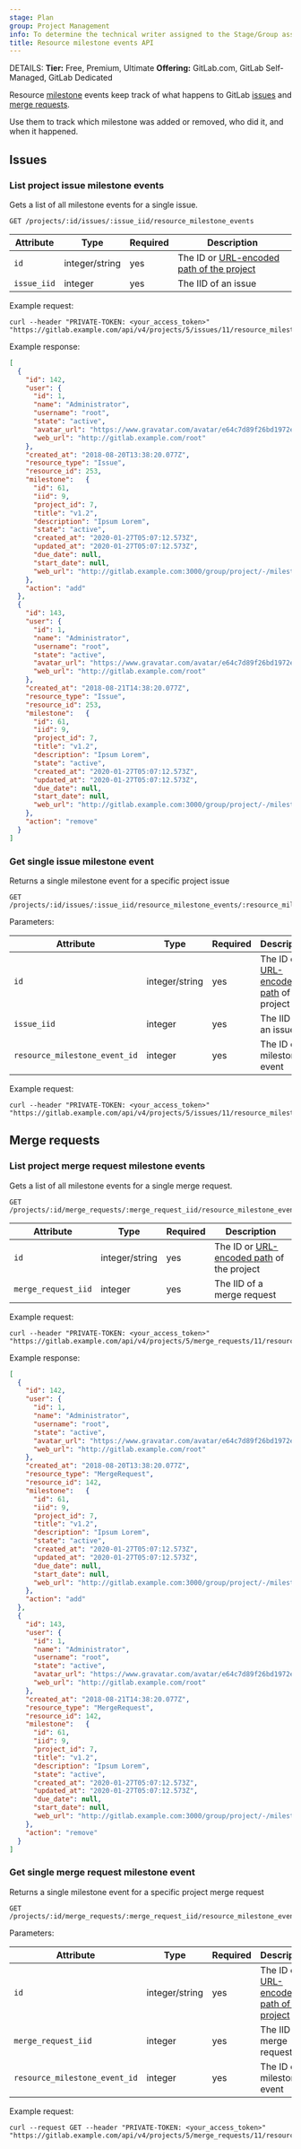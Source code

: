 ```yaml
---
stage: Plan
group: Project Management
info: To determine the technical writer assigned to the Stage/Group associated with this page, see https://handbook.gitlab.com/handbook/product/ux/technical-writing/#assignments
title: Resource milestone events API
---
```


DETAILS:
**Tier:** Free, Premium, Ultimate
**Offering:** GitLab.com, GitLab Self-Managed, GitLab Dedicated

Resource [milestone](../user/project/milestones/_index.md) events keep track of what happens to
GitLab [issues](../user/project/issues/index.md) and [merge requests](../user/project/merge_requests/_index.md).

Use them to track which milestone was added or removed, who did it, and when it happened.

## Issues

### List project issue milestone events

Gets a list of all milestone events for a single issue.

```plaintext
GET /projects/:id/issues/:issue_iid/resource_milestone_events
```

| Attribute   | Type           | Required | Description                                                                     |
| ----------- | -------------- | -------- | ------------------------------------------------------------------------------- |
| `id`        | integer/string | yes      | The ID or [URL-encoded path of the project](rest/_index.md#namespaced-paths) |
| `issue_iid` | integer        | yes      | The IID of an issue                                                             |

Example request:

```shell
curl --header "PRIVATE-TOKEN: <your_access_token>" "https://gitlab.example.com/api/v4/projects/5/issues/11/resource_milestone_events"
```

Example response:

```json
[
  {
    "id": 142,
    "user": {
      "id": 1,
      "name": "Administrator",
      "username": "root",
      "state": "active",
      "avatar_url": "https://www.gravatar.com/avatar/e64c7d89f26bd1972efa854d13d7dd61?s=80&d=identicon",
      "web_url": "http://gitlab.example.com/root"
    },
    "created_at": "2018-08-20T13:38:20.077Z",
    "resource_type": "Issue",
    "resource_id": 253,
    "milestone":   {
      "id": 61,
      "iid": 9,
      "project_id": 7,
      "title": "v1.2",
      "description": "Ipsum Lorem",
      "state": "active",
      "created_at": "2020-01-27T05:07:12.573Z",
      "updated_at": "2020-01-27T05:07:12.573Z",
      "due_date": null,
      "start_date": null,
      "web_url": "http://gitlab.example.com:3000/group/project/-/milestones/9"
    },
    "action": "add"
  },
  {
    "id": 143,
    "user": {
      "id": 1,
      "name": "Administrator",
      "username": "root",
      "state": "active",
      "avatar_url": "https://www.gravatar.com/avatar/e64c7d89f26bd1972efa854d13d7dd61?s=80&d=identicon",
      "web_url": "http://gitlab.example.com/root"
    },
    "created_at": "2018-08-21T14:38:20.077Z",
    "resource_type": "Issue",
    "resource_id": 253,
    "milestone":   {
      "id": 61,
      "iid": 9,
      "project_id": 7,
      "title": "v1.2",
      "description": "Ipsum Lorem",
      "state": "active",
      "created_at": "2020-01-27T05:07:12.573Z",
      "updated_at": "2020-01-27T05:07:12.573Z",
      "due_date": null,
      "start_date": null,
      "web_url": "http://gitlab.example.com:3000/group/project/-/milestones/9"
    },
    "action": "remove"
  }
]
```

### Get single issue milestone event

Returns a single milestone event for a specific project issue

```plaintext
GET /projects/:id/issues/:issue_iid/resource_milestone_events/:resource_milestone_event_id
```

Parameters:

| Attribute                     | Type           | Required | Description                                                                     |
| ----------------------------- | -------------- | -------- | ------------------------------------------------------------------------------- |
| `id`                          | integer/string | yes      | The ID or [URL-encoded path](rest/_index.md#namespaced-paths) of the project |
| `issue_iid`                   | integer        | yes      | The IID of an issue                                                             |
| `resource_milestone_event_id` | integer        | yes      | The ID of a milestone event                                                     |

Example request:

```shell
curl --header "PRIVATE-TOKEN: <your_access_token>" "https://gitlab.example.com/api/v4/projects/5/issues/11/resource_milestone_events/1"
```

## Merge requests

### List project merge request milestone events

Gets a list of all milestone events for a single merge request.

```plaintext
GET /projects/:id/merge_requests/:merge_request_iid/resource_milestone_events
```

| Attribute           | Type           | Required | Description                                                                     |
| ------------------- | -------------- | -------- | ------------------------------------------------------------------------------- |
| `id`                | integer/string | yes      | The ID or [URL-encoded path](rest/_index.md#namespaced-paths) of the project |
| `merge_request_iid` | integer        | yes      | The IID of a merge request                                                      |

Example request:

```shell
curl --header "PRIVATE-TOKEN: <your_access_token>" "https://gitlab.example.com/api/v4/projects/5/merge_requests/11/resource_milestone_events"
```

Example response:

```json
[
  {
    "id": 142,
    "user": {
      "id": 1,
      "name": "Administrator",
      "username": "root",
      "state": "active",
      "avatar_url": "https://www.gravatar.com/avatar/e64c7d89f26bd1972efa854d13d7dd61?s=80&d=identicon",
      "web_url": "http://gitlab.example.com/root"
    },
    "created_at": "2018-08-20T13:38:20.077Z",
    "resource_type": "MergeRequest",
    "resource_id": 142,
    "milestone":   {
      "id": 61,
      "iid": 9,
      "project_id": 7,
      "title": "v1.2",
      "description": "Ipsum Lorem",
      "state": "active",
      "created_at": "2020-01-27T05:07:12.573Z",
      "updated_at": "2020-01-27T05:07:12.573Z",
      "due_date": null,
      "start_date": null,
      "web_url": "http://gitlab.example.com:3000/group/project/-/milestones/9"
    },
    "action": "add"
  },
  {
    "id": 143,
    "user": {
      "id": 1,
      "name": "Administrator",
      "username": "root",
      "state": "active",
      "avatar_url": "https://www.gravatar.com/avatar/e64c7d89f26bd1972efa854d13d7dd61?s=80&d=identicon",
      "web_url": "http://gitlab.example.com/root"
    },
    "created_at": "2018-08-21T14:38:20.077Z",
    "resource_type": "MergeRequest",
    "resource_id": 142,
    "milestone":   {
      "id": 61,
      "iid": 9,
      "project_id": 7,
      "title": "v1.2",
      "description": "Ipsum Lorem",
      "state": "active",
      "created_at": "2020-01-27T05:07:12.573Z",
      "updated_at": "2020-01-27T05:07:12.573Z",
      "due_date": null,
      "start_date": null,
      "web_url": "http://gitlab.example.com:3000/group/project/-/milestones/9"
    },
    "action": "remove"
  }
]
```

### Get single merge request milestone event

Returns a single milestone event for a specific project merge request

```plaintext
GET /projects/:id/merge_requests/:merge_request_iid/resource_milestone_events/:resource_milestone_event_id
```

Parameters:

| Attribute                     | Type           | Required | Description                                                                     |
| ----------------------------- | -------------- | -------- | ------------------------------------------------------------------------------- |
| `id`                          | integer/string | yes      | The ID or [URL-encoded path of the project](rest/_index.md#namespaced-paths) |
| `merge_request_iid`           | integer        | yes      | The IID of a merge request                                                      |
| `resource_milestone_event_id` | integer        | yes      | The ID of a milestone event                                                     |

Example request:

```shell
curl --request GET --header "PRIVATE-TOKEN: <your_access_token>" "https://gitlab.example.com/api/v4/projects/5/merge_requests/11/resource_milestone_events/120"
```
